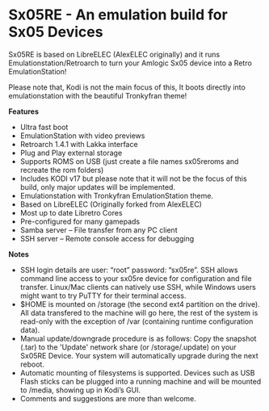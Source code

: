 # Sx05RE - An emulation build for Sx05 Devices

Sx05RE is based on LibreELEC (AlexELEC originally) and it runs Emulationstation/Retroarch to turn your Amlogic Sx05 device into a Retro EmulationStation! 

Please note that, Kodi is not the main focus of this, It boots directly into emulationstation with the beautiful Tronkyfran theme! 

**Features**

* Ultra fast boot
* EmulationStation with video previews
* Retroarch 1.4.1 with Lakka interface
* Plug and Play external storage
* Supports ROMS on USB (just create a file names sx05reroms and recreate the rom folders)
* Includes KODI v17 but please note that it will not be the focus of this build, only major updates will be implemented.
* Emulationstation with Tronkyfran EmulationStation theme.
* Based on LibreELEC (Originally forked from AlexELEC)
* Most up to date Libretro Cores
* Pre-configured for many gamepads
* Samba server – File transfer from any PC client
* SSH server – Remote console access for debugging


**Notes**

* SSH login details are user: “root” password: “sx05re”.
  SSH allows command line access to your sx05re device for configuration
  and file transfer. Linux/Mac clients can natively use SSH, while Windows
  users might want to try PuTTY for their terminal access.
* $HOME is mounted on /storage (the second ext4 partition on the drive). 
  All data transfered to the machine will go here, the rest of the system is
  read-only with the exception of /var (containing runtime configuration data).
* Manual update/downgrade procedure is as follows:
  Copy the snapshot (.tar) to the 'Update' network share (or /storage/.update) on
  your Sx05RE Device. Your system will automatically upgrade during the 
  next reboot.
* Automatic mounting of filesystems is supported. Devices such as USB Flash 
  sticks can be plugged into a running machine and will be mounted to /media,
  showing up in Kodi’s GUI.
* Comments and suggestions are more than welcome.



